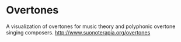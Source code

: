 # Overtones
A visualization of overtones for music theory and polyphonic overtone singing composers. http://www.suonoterapia.org/overtones
